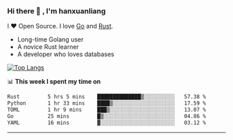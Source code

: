 ### Hi there 👋 , I'm hanxuanliang

<!--
**hanxuanliang/hanxuanliang** is a ✨ _special_ ✨ repository because its `README.md` (this file) appears on your GitHub profile.

Here are some ideas to get you started:

- 🔭 I’m currently working on ...
- 🌱 I’m currently learning ...
- 👯 I’m looking to collaborate on ...
- 🤔 I’m looking for help with ...
- 💬 Ask me about ...
- 📫 How to reach me: ...
- 😄 Pronouns: ...
- ⚡ Fun fact: ...
-->
I ❤ Open Source. I love [Go](https://golang.org) and [Rust](https://www.rust-lang.org/zh-CN/).

* Long-time Golang user
* A novice Rust learner
* A developer who loves databases

[![Top Langs](https://github-readme-stats.vercel.app/api?username=hanxuanliang&show_icons=true&count_private=true&line_height=40)](https://github.com/anuraghazra/github-readme-stats)

📊 **This week I spent my time on**
<!--START_SECTION:waka-->

```txt
Rust         5 hrs 5 mins    ██████████████▒░░░░░░░░░░   57.38 %
Python       1 hr 33 mins    ████▒░░░░░░░░░░░░░░░░░░░░   17.59 %
TOML         1 hr 9 mins     ███▒░░░░░░░░░░░░░░░░░░░░░   13.07 %
Go           25 mins         █▒░░░░░░░░░░░░░░░░░░░░░░░   04.86 %
YAML         16 mins         ▓░░░░░░░░░░░░░░░░░░░░░░░░   03.12 %
```

<!--END_SECTION:waka-->

***
